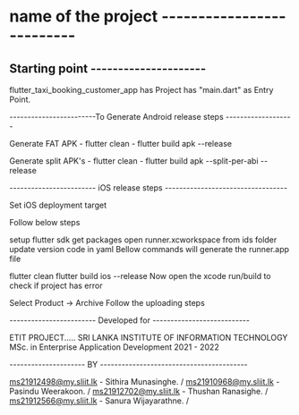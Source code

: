 # name of the project --------------------------

## Starting point ---------------------

flutter_taxi_booking_customer_app has Project has "main.dart" as Entry Point.

<!-- https://user-images.githubusercontent.com/48312656/115983462-a721b100-a54d-11eb-8487-d122b5e70901.mp4 -->

------------------------To Generate Android release steps -------------------

Generate FAT APK - flutter clean - flutter build apk --release

Generate split APK's - flutter clean - flutter build apk --split-per-abi --release


------------------------ iOS release steps ----------------------------------

Set iOS deployment target

Follow below steps

setup flutter sdk
get packages
open runner.xcworkspace from ids folder
update version code in yaml
Bellow commands will generate the runner.app file

flutter clean
flutter build ios --release
Now open the xcode run/build to check if project has error

Select Product -> Archive
Follow the uploading steps

------------------------ Developed for ---------------------------

ETIT PROJECT.....
SRI LANKA INSTITUTE OF INFORMATION TECHNOLOGY
MSc. in Enterprise Application Development 2021 - 2022

--------------------- BY -----------------------------------------

ms21912498@my.sliit.lk - Sithira Munasinghe.  / 
ms21910968@my.sliit.lk - Pasindu Weerakoon.   /
ms21912702@my.sliit.lk - Thushan Ranasighe.   /
ms21912566@my.sliit.lk - Sanura Wijayarathne. /
